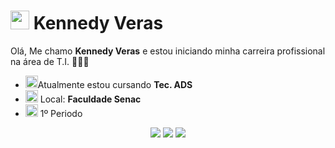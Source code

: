 #  <img src="https://img.pikbest.com/wp/202348/cute-dolls-daruma-doll-vector_10035899.jpg!sw800" width="30px">    Kennedy Veras

Olá, Me chamo <strong>Kennedy Veras</strong> e estou iniciando minha carreira profissional na área de T.I. 👨🏻‍💻

- <img src="https://blogger.googleusercontent.com/img/b/R29vZ2xl/AVvXsEiI6McwObt_tdm9u70CYSYocC5mG0fx75PjlFILPJ3IMetzNoAhcVqXZOFxQ95AUkL-iEtCux1eU4iWVbvA3ke_jHPJhnWO0WTteSjppPPJ3kee6GI4RRE68Cgc5hMKzbkisZgTVNuMqZnF/s1600/45.gif" width="20px">Atualmente estou cursando <strong>Tec. ADS </strong> 
- <img src="https://cdn.pixabay.com/animation/2023/03/31/04/15/04-15-05-521_512.gif" width="20px"> Local: <strong>Faculdade Senac</strong>
- <img src="https://i.pinimg.com/originals/9d/9b/d1/9d9bd13afce1a798d22ecfd9897730ed.gif" width="20px">   1º Periodo <strong> </strong>

<div align="center">

  <a href="#" alt="Gmail">
    <img src="https://img.shields.io/badge/-Gmail-FF0000?style=flat-square&labelColor=FF0000&logo=gmail&logoColor=white&link=LINK-DO-SEU-EMAIL"/></a>

  <a href="#" alt="Linkedin">
    <img src="https://img.shields.io/badge/-Linkedin-0e76a8?style=flat-square&logo=Linkedin&logoColor=white&link=LINK-DO-SEU-LINKEDIN" /></a>

  <a href="https://www.instagram.com/k.verasz/" alt="Instagram">
    <img src="https://img.shields.io/badge/-Instagram-DF0174?style=flat-square&labelColor=DF0174&logo=instagram&logoColor=white&link=LINK-DO-SEU-INSTAGRAM"/></a>

</div>
